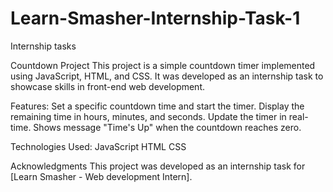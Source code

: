 # Learn-Smasher-Internship-Task-1
 Internship  tasks
 
 Countdown Project
This project is a simple countdown timer implemented using JavaScript, HTML, and CSS. 
It was developed as an internship task to showcase skills in front-end web development.

Features:
Set a specific countdown time and start the timer.
Display the remaining time in hours, minutes, and seconds.
Update the timer in real-time.
Shows message "Time's Up"  when the countdown reaches zero.

Technologies Used:
JavaScript
HTML
CSS

Acknowledgments
This project was developed as an internship task for [Learn Smasher - Web development Intern].


